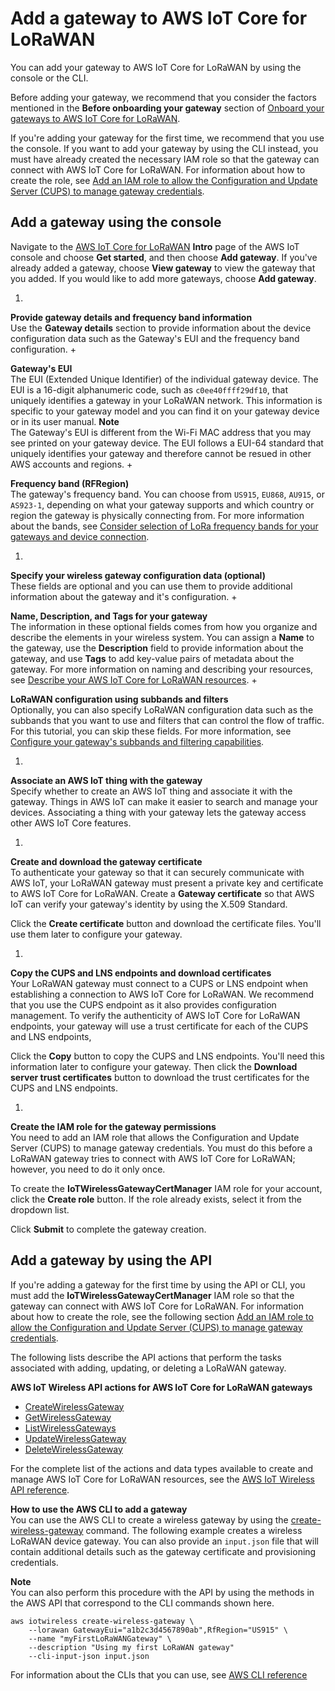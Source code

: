 # Add a gateway to AWS IoT Core for LoRaWAN<a name="connect-iot-lorawan-onboard-gateway-add"></a>

You can add your gateway to AWS IoT Core for LoRaWAN by using the console or the CLI\. 

Before adding your gateway, we recommend that you consider the factors mentioned in the **Before onboarding your gateway** section of [Onboard your gateways to AWS IoT Core for LoRaWAN](connect-iot-lorawan-onboard-gateways.md)\.

If you're adding your gateway for the first time, we recommend that you use the console\. If you want to add your gateway by using the CLI instead, you must have already created the necessary IAM role so that the gateway can connect with AWS IoT Core for LoRaWAN\. For information about how to create the role, see [Add an IAM role to allow the Configuration and Update Server \(CUPS\) to manage gateway credentials](connect-iot-lorawan-rfregion-permissions.md#connect-iot-lorawan-onboard-permissions)\.

## Add a gateway using the console<a name="connect-iot-lorawan-onboard-gateway-console"></a>

Navigate to the [AWS IoT Core for LoRaWAN](https://console.aws.amazon.com/iot/home#/wireless/landing) **Intro** page of the AWS IoT console and choose **Get started**, and then choose **Add gateway**\. If you've already added a gateway, choose **View gateway** to view the gateway that you added\. If you would like to add more gateways, choose **Add gateway**\. 

1. 

**Provide gateway details and frequency band information**  
Use the **Gateway details** section to provide information about the device configuration data such as the Gateway's EUI and the frequency band configuration\.
   + 

**Gateway's EUI**  
The EUI \(Extended Unique Identifier\) of the individual gateway device\. The EUI is a 16\-digit alphanumeric code, such as `c0ee40ffff29df10`, that uniquely identifies a gateway in your LoRaWAN network\. This information is specific to your gateway model and you can find it on your gateway device or in its user manual\.
**Note**  
The Gateway's EUI is different from the Wi\-Fi MAC address that you may see printed on your gateway device\. The EUI follows a EUI\-64 standard that uniquely identifies your gateway and therefore cannot be resued in other AWS accounts and regions\.
   + 

**Frequency band \(RFRegion\)**  
The gateway's frequency band\. You can choose from `US915`, `EU868`, `AU915`, or `AS923-1`, depending on what your gateway supports and which country or region the gateway is physically connecting from\. For more information about the bands, see [Consider selection of LoRa frequency bands for your gateways and device connection](connect-iot-lorawan-rfregion-permissions.md#connect-iot-lorawan-frequency-bands)\.

1. 

**Specify your wireless gateway configuration data \(optional\)**  
These fields are optional and you can use them to provide additional information about the gateway and it's configuration\.
   + 

**Name, Description, and Tags for your gateway**  
The information in these optional fields comes from how you organize and describe the elements in your wireless system\. You can assign a **Name** to the gateway, use the **Description** field to provide information about the gateway, and use **Tags** to add key\-value pairs of metadata about the gateway\. For more information on naming and describing your resources, see [Describe your AWS IoT Core for LoRaWAN resources](connect-iot-lorawan-describe-resource.md)\.
   + 

**LoRaWAN configuration using subbands and filters**  
Optionally, you can also specify LoRaWAN configuration data such as the subbands that you want to use and filters that can control the flow of traffic\. For this tutorial, you can skip these fields\. For more information, see [Configure your gateway's subbands and filtering capabilities](connect-iot-lorawan-subband-filter-configuration.md)\.

1. 

**Associate an AWS IoT thing with the gateway**  
Specify whether to create an AWS IoT thing and associate it with the gateway\. Things in AWS IoT can make it easier to search and manage your devices\. Associating a thing with your gateway lets the gateway access other AWS IoT Core features\.

1. 

**Create and download the gateway certificate**  
To authenticate your gateway so that it can securely communicate with AWS IoT, your LoRaWAN gateway must present a private key and certificate to AWS IoT Core for LoRaWAN\. Create a **Gateway certificate** so that AWS IoT can verify your gateway's identity by using the X\.509 Standard\.

   Click the **Create certificate** button and download the certificate files\. You'll use them later to configure your gateway\.

1. 

**Copy the CUPS and LNS endpoints and download certificates**  
Your LoRaWAN gateway must connect to a CUPS or LNS endpoint when establishing a connection to AWS IoT Core for LoRaWAN\. We recommend that you use the CUPS endpoint as it also provides configuration management\. To verify the authenticity of AWS IoT Core for LoRaWAN endpoints, your gateway will use a trust certificate for each of the CUPS and LNS endpoints,

   Click the **Copy** button to copy the CUPS and LNS endpoints\. You'll need this information later to configure your gateway\. Then click the **Download server trust certificates** button to download the trust certificates for the CUPS and LNS endpoints\.

1. 

**Create the IAM role for the gateway permissions**  
You need to add an IAM role that allows the Configuration and Update Server \(CUPS\) to manage gateway credentials\. You must do this before a LoRaWAN gateway tries to connect with AWS IoT Core for LoRaWAN; however, you need to do it only once\.

   To create the **IoTWirelessGatewayCertManager** IAM role for your account, click the **Create role** button\. If the role already exists, select it from the dropdown list\.

   Click **Submit** to complete the gateway creation\.

## Add a gateway by using the API<a name="connect-iot-lorawan-onboard-gateway-api"></a>

If you're adding a gateway for the first time by using the API or CLI, you must add the **IoTWirelessGatewayCertManager** IAM role so that the gateway can connect with AWS IoT Core for LoRaWAN\. For information about how to create the role, see the following section [Add an IAM role to allow the Configuration and Update Server \(CUPS\) to manage gateway credentials](connect-iot-lorawan-rfregion-permissions.md#connect-iot-lorawan-onboard-permissions)\.

The following lists describe the API actions that perform the tasks associated with adding, updating, or deleting a LoRaWAN gateway\.

**AWS IoT Wireless API actions for AWS IoT Core for LoRaWAN gateways**
+ [CreateWirelessGateway](https://docs.aws.amazon.com/iot-wireless/2020-11-22/apireference/API_CreateWirelessGateway.html)
+ [GetWirelessGateway](https://docs.aws.amazon.com/iot-wireless/2020-11-22/apireference/API_GetWirelessGateway.html)
+ [ListWirelessGateways](https://docs.aws.amazon.com/iot-wireless/2020-11-22/apireference/API_ListWirelessGateways.html)
+ [ UpdateWirelessGateway ](https://docs.aws.amazon.com/iot-wireless/2020-11-22/apireference/API_UpdateWirelessGateway.html)
+ [DeleteWirelessGateway](https://docs.aws.amazon.com/iot-wireless/2020-11-22/apireference/API_DeleteWirelessGateway.html)

For the complete list of the actions and data types available to create and manage AWS IoT Core for LoRaWAN resources, see the [AWS IoT Wireless API reference](https://docs.aws.amazon.com/iot-wireless/2020-11-22/apireference/welcome.html)\.

**How to use the AWS CLI to add a gateway**  
You can use the AWS CLI to create a wireless gateway by using the [create\-wireless\-gateway](cli/latest/reference/iotwireless/create-wireless-gateway.html) command\. The following example creates a wireless LoRaWAN device gateway\. You can also provide an `input.json` file that will contain additional details such as the gateway certificate and provisioning credentials\.

**Note**  
You can also perform this procedure with the API by using the methods in the AWS API that correspond to the CLI commands shown here\. 

```
aws iotwireless create-wireless-gateway \
    --lorawan GatewayEui="a1b2c3d4567890ab",RfRegion="US915" \
    --name "myFirstLoRaWANGateway" \
    --description "Using my first LoRaWAN gateway"
    --cli-input-json input.json
```

For information about the CLIs that you can use, see [AWS CLI reference](https://docs.aws.amazon.com/cli/latest/reference/iotwireless/index.html) 
